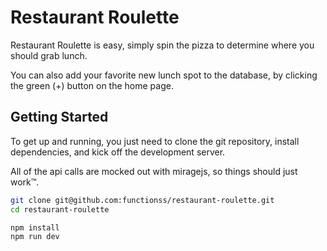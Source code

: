 Restaurant Roulette
===================

Restaurant Roulette is easy, simply spin the pizza to determine where you should grab lunch.

You can also add your favorite new lunch spot to the database, by clicking the green (+) button on the home page.

## Getting Started

To get up and running, you just need to clone the git repository, install dependencies, and kick off the development server.

All of the api calls are mocked out with miragejs, so things should just work™️.

```bash
git clone git@github.com:functionss/restaurant-roulette.git
cd restaurant-roulette

npm install
npm run dev
```
